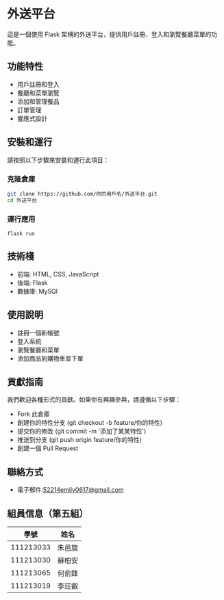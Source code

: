 # 外送平台

這是一個使用 Flask 架構的外送平台，提供用戶註冊、登入和瀏覽餐廳菜單的功能。

## 功能特性

- 用戶註冊和登入
- 餐廳和菜單瀏覽
- 添加和管理餐品
- 訂單管理
- 響應式設計

## 安裝和運行

請按照以下步驟來安裝和運行此項目：

### 克隆倉庫

```bash
git clone https://github.com/你的用戶名/外送平台.git
cd 外送平台
```
### 運行應用
```
flask run
```

## 技術棧
- 前端: HTML, CSS, JavaScript
- 後端: Flask
- 數據庫: MySQl

## 使用說明
- 註冊一個新帳號
- 登入系統
- 瀏覽餐廳和菜單
- 添加商品到購物車並下單

## 貢獻指南
我們歡迎各種形式的貢獻。如果你有興趣參與，請遵循以下步驟：
- Fork 此倉庫
- 創建你的特性分支 (git checkout -b feature/你的特性)
- 提交你的修改 (git commit -m '添加了某某特性')
- 推送到分支 (git push origin feature/你的特性)
- 創建一個 Pull Request

## 聯絡方式
- 電子郵件:52214emily0617@gmail.com

## 組員信息（第五組）

| 學號       | 姓名   |
|------------|--------|
| 111213033  | 朱邑旋 |
| 111213030  | 蘇柏安 |
| 111213065  | 何俞鋒 |
| 111213019  | 李玨叡 |

